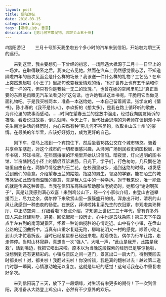 ```yaml
---
layout: post
title: 信阳游记
date: 2018-03-15
categories: blog
tags: [姻缘,山水，善意]
description: [男儿何不帯吴钩，收取关山五十州]
---
```


#信阳游记
&emsp;&emsp;三月十号那天我坐啦五个多小时的汽车来到信阳，开始啦为期三天的远行。


&emsp;&emsp;来到这里，我主要想见一下曾经的初恋，一场际遇大抵源于二月十一日早上的一场梦。在取得联系之后，我决定去见她。然而在汽车上仍然感觉很忐忑，不知道隔啦四年的首次见面会是什么样的场景？我该送一件什么样的礼物？工艺品？在车上突然想起啦《小王子》里那句改变我爱情观的话，“也许世界上也有五千朵和你一模一样的花，但只有你是我独一无二的玫瑰。”，也曾在她的空间里见过“真正重要的东西是肉眼无汽车法看见的”这句话。也许她看过这本书呢，干脆用它当做见面礼物吧。于是我买啦两本，准备一本送给她，一本自己留着阅读。张学友的《情书》，陈小春的《我不是伟人》，李玖折的《想太多》，是我在路上循环听的歌曲，为评论里的故事而感动。……时间在望春玉兰的绽放中溜走，经过我向朋友倾诉的夜晚，看着说过故事，倒头就睡。今天上午，当代社会思潮的刘老师在谈到邓小平先生南巡讲话的经历时，内心突然有种“男儿何不帯吴钩，收取关山五十州”的豪情。在最美的年华里，应该好好努力，成为更好的自己。


&emsp;&emsp;刚下车，便马上找到一个宾馆住下，然后坐着18路公交在个城市转悠。骑着共享单车瞎逛，对这个城市的一切都很感兴趣，从浉河广场到民权街的国税局，新华书店，环球书店。在熙熙攘攘的环境里开始认识信阳。暗夜里，灯火通明的图书馆、半亩塘附近小径上的情侣互诉衷肠。日光下，学子们，行色匆匆。几只鹅在池塘里自由自在，两排尽情绽放的玉兰花。在校园里散步，遇到迷路的时候，越发感受到他们的善意。介绍望春玉兰的姑娘，指路的男生，领路的学霸，能在陌生的城市感受如此热情而温暖的善意，真是我人生中的一种幸运。对于我来说，唯一能做的就是传递这种善意。当我在信阳东高铁站帮助那位老奶奶时，她那句“谢谢啊孩子”，真是让我感到满心欢喜！来到鸡公山下，经一个小家伙介绍，由登山古道攀援而上，尽力之余，偶尔停下来欣赏山里一簇簇盛开的桃。浑身出汗时，清冽的山风让我感到一种由衷的畅意。在景区，拜谒啦韩复渠先生的衣冠冢，参观啦美玲舞厅、中正防空洞…..仔细看啦下景点介绍，才知道上世纪二三十年代，曾有许多外国人来此修建别墅，避暑。回忆起那一段历史，心中也是五味杂陈！第三天下午四点半左右到的南湾湖景区，怀着一种访幽揽胜的心情走近。山中有个小镇，在盘山公路的迂回曲折中，当真有山重水复疑无路，柳暗花明又一村的感觉，顺着小路走到山头才忙着折返，当时已经星星都已经出来啦。趁着夜色，偶尔为行车让路，走走停停。当时山林寂静，真想当一次“强人”，大吼一声，“此山是我开，此路是我栽”，话到嘴边，我把它唱出来啦。原本以为当晚这段探索的经历已足够惊艳啦，没想到到还有更精彩的。小镇与景区之间一道门，景区出口一扇大门，待到我回去时都关啦！对，都关啦！我翻过去啦！你没听错，我是真的翻啦过去！越过第二道门时那一瞬间，心情激动地无以复加。这就是年轻的感觉！这句话我在心中重复啦好多次。


&emsp;&emsp;来到信阳玩了三天，放下了一段姻缘，对生活有啦更多的期待！下一次到信阳，我准备从大路登上鸡公山，必然有不少意外的欢乐。
